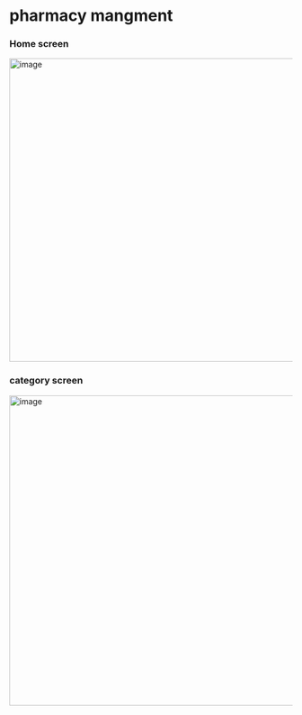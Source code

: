 # pharmacy mangment

### Home screen 
<img width="864" height="539" alt="image" src="https://github.com/user-attachments/assets/56635d42-b2f9-453d-bb95-e78ad01e5433" /> 

### category screen

<img width="852" height="551" alt="image" src="https://github.com/user-attachments/assets/315f19ba-9bf6-4480-a32b-120aaa58eb26" />

